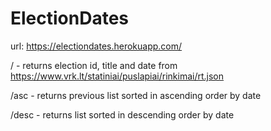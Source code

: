 # ElectionDates
url: https://electiondates.herokuapp.com/

/ - returns election id, title and date from https://www.vrk.lt/statiniai/puslapiai/rinkimai/rt.json

/asc - returns previous list sorted in ascending order by date

/desc - returns list sorted in descending order by date


